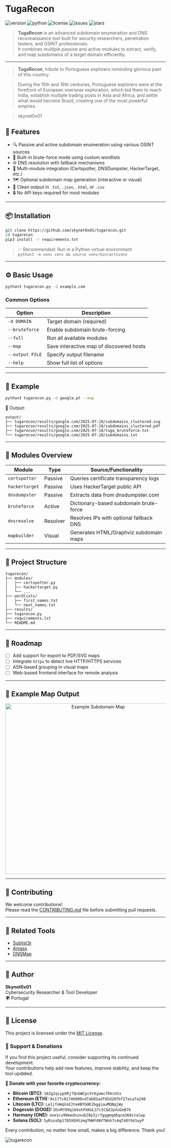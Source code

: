 # TugaRecon
![version](https://img.shields.io/badge/version-2.30-blue)
![python](https://img.shields.io/badge/python-3.8%2B-yellow)
![license](https://img.shields.io/github/license/skynet0x01/tugarecon)
![issues](https://img.shields.io/github/issues/skynet0x01/tugarecon)
![stars](https://img.shields.io/github/stars/skynet0x01/tugarecon?style=social)

> **TugaRecon** is an advanced subdomain enumeration and DNS reconnaissance tool built for security researchers, penetration testers, and OSINT professionals.  
> It combines multiple passive and active modules to extract, verify, and map subdomains of a target domain efficiently.

---
> **TugaRecon**, tribute to Portuguese explorers reminding glorious past of this country.

>During the 15th and 16th centuries, Portuguese explorers were at the forefront of European overseas exploration, which led them to reach India, establish multiple trading posts in Asia and Africa, and settle what would become Brazil, creating one of the most powerful empires.

>skynet0x01

## 🚀 Features

- 🔍 Passive and active subdomain enumeration using various OSINT sources
- 📡 Built-in brute-force mode using custom wordlists
- 🌐 DNS resolution with fallback mechanisms
- 🧠 Multi-module integration (Certspotter, DNSDumpster, HackerTarget, etc.)
- 🗺️ Optional subdomain map generation (interactive or visual)
- 📁 Clean output in `.txt`, `.json`, `.html`, or `.csv`
- 🔒 No API keys required for most modules

---

## 📦 Installation

```bash
git clone https://github.com/skynet0x01/tugarecon.git
cd tugarecon
pip3 install -r requirements.txt
```

> ✅ Recommended: Run in a Python virtual environment  
> `python3 -m venv venv && source venv/bin/activate`

---

## ⚙️ Basic Usage

```bash
python3 tugarecon.py -d example.com
```

### Common Options

| Option       | Description                                 |
|--------------|---------------------------------------------|
| `-d DOMAIN`  | Target domain (required)                    |
| `--bruteforce` | Enable subdomain brute-forcing              |
| `--full`     | Run all available modules                   |
| `--map`      | Save interactive map of discovered hosts    |
| `--output FILE` | Specify output filename                     |
| `--help`     | Show full list of options                   |

---

## 🔎 Example

```bash
python3 tugarecon.py -d google.pt --map
```

📁 Output:

```
output/
├── tugarecon/results/google.com/2025-07-18/subdomains_clustered.svg
├── tugarecon/results/google.com/2025-07-18/subdomains_clustered.pdf
├── tugarecon/results/google.com/2025-07-18/tuga_bruteforce.txt
└── tugarecon/results/google.com/2025-07-18/subdomains.txt
```

---

## 🧩 Modules Overview

| Module         | Type      | Source/Functionality                     |
|----------------|-----------|------------------------------------------|
| `certspotter`  | Passive   | Queries certificate transparency logs     |
| `hackertarget` | Passive   | Uses HackerTarget public API             |
| `dnsdumpster`  | Passive   | Extracts data from dnsdumpster.com       |
| `bruteforce`   | Active    | Dictionary-based subdomain brute-force   |
| `dnsresolve`   | Resolver  | Resolves IPs with optional fallback DNS  |
| `mapbuilder`   | Visual    | Generates HTML/Graphviz subdomain maps   |

---

## 📁 Project Structure

```
tugarecon/
├── modules/
│   ├── certspotter.py
│   ├── hackertarget.py
│   └── ...
├── wordlists/
│   ├── first_names.txt
│   └── next_names.txt
├── results/
├── tugarecon.py
├── requirements.txt
└── README.md
```

---

## 🧠 Roadmap

- [ ] Add support for export to PDF/SVG maps
- [ ] Integrate `httpx` to detect live HTTP/HTTPS services
- [ ] ASN-based grouping in visual maps
- [ ] Web-based frontend interface for remote analysis

---

## 📸 Example Map Output

<p align="center">

  <img width="568" height="536" alt="Example Subdomain Map" src="https://github.com/user-attachments/assets/0b6acee3-b716-4e4b-8c88-c72a7b005d1b" />

</p>

---

## 🤝 Contributing

We welcome contributions!  
Please read the [CONTRIBUTING.md](CONTRIBUTING.md) file before submitting pull requests.

---

## 🧪 Related Tools

- [Sublist3r](https://github.com/aboul3la/Sublist3r)
- [Amass](https://github.com/owasp-amass/amass)
- [DNSMap](https://github.com/makefu/dnsmap)

---

## 👤 Author

**Skynet0x01**  
Cybersecurity Researcher & Tool Developer  
🌍 Portugal  

---

## 📄 License

This project is licensed under the [MIT License](LICENSE).

### 💖 Support & Donations

If you find this project useful, consider supporting its continued development.  
Your contributions help add new features, improve stability, and keep the tool updated.

**🔗 Donate with your favorite cryptocurrency:**

- **Bitcoin (BTC):** `18Zg2qiypXRj7QnGWCpcXrKywmcfKkcUSs`
- **Ethereum (ETH):** `0x177c81746009cd7ab02adf85d28fbf27aca7a240`
- **Litecoin (LTC):** `Le1jfoWqVoEJtm4BYbQRJbggiauMQNqjWy`
- **Dogecoin (DOGE):** `DSnRY69q1k6xhFkKULSTcSCQdJpVuGeB7k`
- **Harmony (ONE):** `one1cv90mednznu629p3jr7gqgmqd6qcm368stalwp`
- **Solana (SOL):** `5yRzoxDp17B5XEHSzmgTHWY4NYTWnk7s4qT48t941wyP`

Every contribution, no matter how small, makes a big difference. Thank you!


   ![tugarecon](https://user-images.githubusercontent.com/39160972/75924110-45d8e300-5e5e-11ea-8832-55c08ecc2902.jpg)
